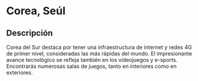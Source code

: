 # Corea, Seúl

## Descripción
Corea del Sur destaca por tener una infraestructura de internet y redes 4G de primer nivel, consideradas las más rápidas del mundo. El impresionante avance tecnológico se refleja también en los videojuegos y e-sports. Encontrarás numerosas salas de juegos, tanto en interiores como en exteriores.

